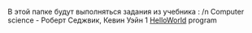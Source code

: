 В этой папке будут выполняться задания из учебника : /n
Computer science - Роберт Седжвик, Кевин Уэйн
1 [HelloWorld](./HelloWorld.java) program
